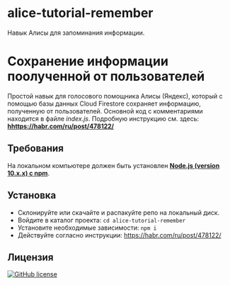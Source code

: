 # alice-tutorial-remember
Навык Алисы для запоминания информации.

# Сохранение информации поолученной от пользователей
Простой навык для голосового помощника Алисы (Яндекс), который с помощью базы данных Cloud Firestore сохраняет информацию, полученную от пользователей. Основной код с комментариями находится в файле *index.js*. Подробную инструкцию см. здесь: [**hhttps://habr.com/ru/post/478122/**](https://habr.com/ru/post/478122/)

## Требования
На локальном компьютере должен быть установлен [**Node.js (version 10.x.x) с npm**](https://nodejs.org/en/). 

## Установка
* Склонируйте или скачайте и распакуйте репо на локальный диск.
* Войдите в каталог проекта: `cd alice-tutorial-remember`
* Установите необходимые зависимости: `npm i`
* Действуйте согласно инструкции: https://habr.com/ru/post/478122/

## Лицензия
[![GitHub license](https://img.shields.io/github/license/stmike/alice-tutorial-remember)](https://github.com/stmike/alice-tutorial-remember/blob/master/LICENSE)
 

